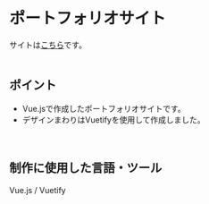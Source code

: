 # ポートフォリオサイト
サイトは[こちら](https://portfolio-public.foolish-pine.com/)です。
<br>
<br>

## ポイント
- Vue.jsで作成したポートフォリオサイトです。
- デザインまわりはVuetifyを使用して作成しました。

<br>

## 制作に使用した言語・ツール
Vue.js / Vuetify
<br>
<br>